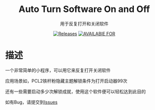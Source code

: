<div align="center">
  
# Auto Turn Software On and Off

用于反复打开和关闭软件

[![Releases](https://img.shields.io/badge/RELEASES-V1.0--WINDOWS-orange?style=for-the-badge)](https://github.com/Loyal-Wind/auto-turn-software-on-and-off/releases/)
[![AVAILABIE FOR](https://img.shields.io/badge/AVAILABIE%20FOR-WINDOWS-success?style=for-the-badge)](https://github.com/Loyal-Wind/auto-turn-software-on-and-off/releases/)

</div>
  
# 描述

一个非常简单的小程序，可以用它来反复打开关闭软件

应用场景如，PCL2铁杆粉隐藏主题解锁条件为打开启动器99次

还有一些需要启动多少次解锁成就，使用这个软件便可以轻松达到此目的

如有Bug，请提交到<a href="https://github.com/Loyal-Wind/auto-turn-software-on-and-off/issues">Issues</a>
